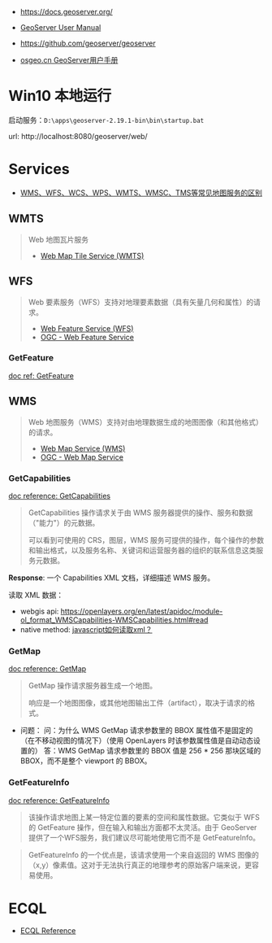 - https://docs.geoserver.org/
- [GeoServer User Manual](https://docs.geoserver.org/latest/en/user/index.html) 
- https://github.com/geoserver/geoserver

- [osgeo.cn GeoServer用户手册](https://www.osgeo.cn/geoserver-user-manual/) 

# Win10 本地运行

启动服务：`D:\apps\geoserver-2.19.1-bin\bin\startup.bat`

url: http://localhost:8080/geoserver/web/ 


# Services

- [WMS、WFS、WCS、WPS、WMTS、WMSC、TMS等常见地图服务的区别](https://www.cnblogs.com/ssjxx98/p/12531525.html) 

## WMTS
> Web 地图瓦片服务
> - [Web Map Tile Service (WMTS)](https://docs.geoserver.org/latest/en/user/services/wmts/index.html) 



## WFS
> Web 要素服务（WFS）支持对地理要素数据（具有矢量几何和属性）的请求。
> - [Web Feature Service (WFS)](https://docs.geoserver.org/latest/en/user/services/wfs/index.html) 
> - [OGC - Web Feature Service](https://www.ogc.org/standard/wfs/) 

### GetFeature
[doc ref: GetFeature](https://docs.geoserver.org/maintain/en/user/services/wfs/reference.html#getfeature) 



## WMS
> Web 地图服务（WMS）支持对由地理数据生成的地图图像（和其他格式）的请求。
> - [Web Map Service (WMS)](https://docs.geoserver.org/latest/en/user/services/wms/index.html) 
> - [OGC - Web Map Service](http://www.opengeospatial.org/standards/wms) 


### GetCapabilities

[doc reference: GetCapabilities](https://docs.geoserver.org/maintain/en/user/services/wms/reference.html#getcapabilities) 

> GetCapabilities 操作请求关于由 WMS 服务器提供的操作、服务和数据（"能力"）的元数据。
> 
> 可以看到可使用的 CRS，图层，WMS 服务可提供的操作，每个操作的参数和输出格式，以及服务名称、关键词和运营服务器的组织的联系信息这类服务元数据。

**Response**: 一个 Capabilities XML 文档，详细描述 WMS 服务。

读取 XML 数据：

- webgis api: https://openlayers.org/en/latest/apidoc/module-ol_format_WMSCapabilities-WMSCapabilities.html#read
- native method: [javascript如何读取xml？](https://www.cnblogs.com/qianxiaox/p/14085786.html) 

### GetMap

[doc reference: GetMap](https://docs.geoserver.org/maintain/en/user/services/wms/reference.html#getmap) 

> GetMap 操作请求服务器生成一个地图。
> 
> 响应是一个地图图像，或其他地图输出工件（artifact），取决于请求的格式。

- 问题：
    问：为什么 WMS GetMap 请求参数里的 BBOX 属性值不是固定的（在不移动视图的情况下）（使用 OpenLayers 时该参数属性值是自动动态设置的）
    答：WMS GetMap 请求参数里的 BBOX 值是 256 * 256 那块区域的 BBOX，而不是整个 viewport 的 BBOX。

### GetFeatureInfo

[doc reference: GetFeatureInfo](https://docs.geoserver.org/maintain/en/user/services/wms/reference.html#getfeatureinfo) 

> 该操作请求地图上某一特定位置的要素的空间和属性数据。它类似于 WFS 的 GetFeature 操作，但在输入和输出方面都不太灵活。由于 GeoServer 提供了一个WFS服务，我们建议尽可能地使用它而不是 GetFeatureInfo。

> GetFeatureInfo 的一个优点是，该请求使用一个来自返回的 WMS 图像的（x,y）像素值。这对于无法执行真正的地理参考的原始客户端来说，更容易使用。


# ECQL

- [ECQL Reference](https://docs.geoserver.org/latest/en/user/filter/ecql_reference.html#filter-ecql-reference) 
